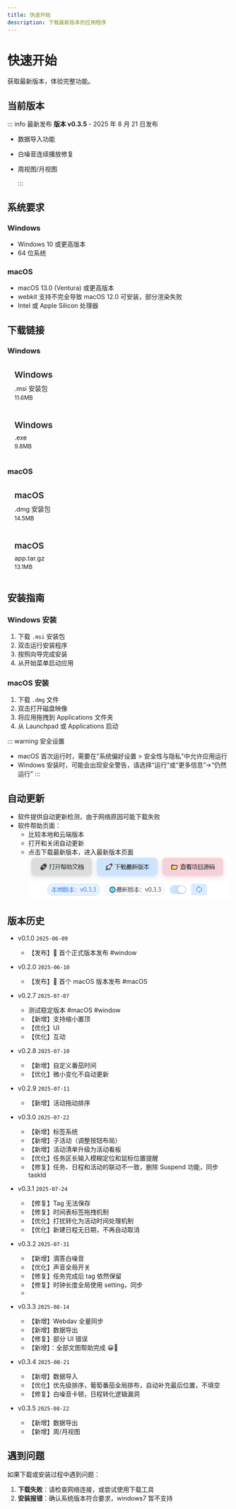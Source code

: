 ```yaml
---
title: 快速开始
description: 下载最新版本的应用程序
---
```


# 快速开始

获取最新版本，体验完整功能。

## 当前版本

::: info 最新发布
**版本 v0.3.5** - 2025 年 8 月 21 日发布

- 数据导入功能
- 白噪音连续播放修复
- 周视图/月视图

  :::

## 系统要求

### Windows

- Windows 10 或更高版本
- 64 位系统

### macOS

- macOS 13.0 (Ventura) 或更高版本
- webkit 支持不完全导致 macOS 12.0 可安装，部分渲染失败
- Intel 或 Apple Silicon 处理器

## 下载链接

### Windows

<a href="https://github.com/Xeonilian/pomotention/releases/download/v0.3.3/pomotention_0.3.3_x64_en-US.msi" class="download-btn windows">
  <span class="platform">Windows</span>
  <span class="format">.msi 安装包</span>
  <span class="size">11.6MB</span>
</a>

<a href="https://github.com/Xeonilian/pomotention/releases/download/v0.3.3/pomotention_0.3.3_x64-setup.exe" class="download-btn windows">
  <span class="platform">Windows</span>
  <span class="format">.exe </span>
  <span class="size">9.8MB</span>
</a>

### macOS

<a href="https://github.com/Xeonilian/pomotention/releases/download/v0.3.3/pomotention_0.3.3_x64.dmg" class="download-btn macos">
  <span class="platform">macOS</span>
  <span class="format">.dmg 安装包</span>
  <span class="size">14.5MB</span>
</a>

<a href="https://github.com/Xeonilian/pomotention/releases/download/v0.3.3/pomotention.app.tar.gz" class="download-btn macos">
  <span class="platform">macOS</span>
  <span class="format">app.tar.gz</span>
  <span class="size">13.1MB</span>
</a>

## 安装指南

### Windows 安装

1. 下载 `.msi` 安装包
2. 双击运行安装程序
3. 按照向导完成安装
4. 从开始菜单启动应用

### macOS 安装

1. 下载 `.dmg` 文件
2. 双击打开磁盘映像
3. 将应用拖拽到 Applications 文件夹
4. 从 Launchpad 或 Applications 启动

::: warning 安全设置

- macOS 首次运行时，需要在"系统偏好设置 > 安全性与隐私"中允许应用运行
- Windows 安装时，可能会出现安全警告，请选择“运行”或“更多信息”->“仍然运行”
  :::

## 自动更新

- 软件提供自动更新检测，由于网络原因可能下载失败
- 软件帮助页面：
  - 比较本地和云端版本
  - 打开和关闭自动更新
  - 点击下载最新版本，进入最新版本页面
    ![更新页](public/update-page.png)

## 版本历史

- v0.1.0 `2025-06-09`

  - 【发布】🎉 首个正式版本发布 #window

- v0.2.0 `2025-06-10`

  - 【发布】🎉 首个 macOS 版本发布 #macOS

- v0.2.7 `2025-07-07`

  - 测试稳定版本 #macOS #window
  - 【新增】支持缩小置顶
  - 【优化】UI
  - 【优化】互动

- v0.2.8 `2025-07-10`

  - 【新增】自定义番茄时间
  - 【优化】微小变化不自动更新

- v0.2.9 `2025-07-11`

  - 【新增】活动拖动排序

- v0.3.0 `2025-07-22`

  - 【新增】标签系统
  - 【新增】子活动（调整按钮布局）
  - 【新增】活动清单升级为活动看板
  - 【优化】任务区长输入模糊定位和鼠标位置提醒
  - 【修复】任务、日程和活动的联动不一致，删除 Suspend 功能，同步 taskId

- v0.3.1 `2025-07-24`

  - 【修复】Tag 无法保存
  - 【修复】时间表标签拖拽机制
  - 【优化】打扰转化为活动时间处理机制
  - 【优化】新建日程无日期，不再自动取消

- v0.3.2 `2025-07-31`
  - 【新增】滴答白噪音
  - 【优化】声音全局开关
  - 【修复】任务完成后 tag 依然保留
  - 【修复】时钟长度全局使用 setting，同步
  -
- v0.3.3 `2025-08-14`

  - 【新增】Webdav 全量同步
  - 【新增】数据导出
  - 【修复】部分 UI 错误
  - 【新增】：全部文图帮助完成 😀🎇

- v0.3.4 `2025-08-21`

  - 【新增】数据导入
  - 【优化】优先级排序，葡萄番茄全局排布，自动补充最后位置，不填空
  - 【修复】白噪音卡顿，日程转化逻辑漏洞

- v0.3.5 `2025-08-22`
  - 【新增】数据导出
  - 【新增】周/月视图

## 遇到问题

如果下载或安装过程中遇到问题：

1. **下载失败**：请检查网络连接，或尝试使用下载工具
2. **安装报错**：确认系统版本符合要求，windows7 暂不支持

<style>

.download-btn {
  display: flex;
  flex-direction: column;
  padding: 1rem;
  border: 2px solid var(--vp-c-border);
  border-radius: 8px;
  text-decoration: none;
  transition: all 0.3s ease;
  background: var(--vp-c-bg-soft);
  margin-bottom: 10px;
}

.download-btn:hover {
  border-color: var(--vp-c-brand);
  transform: translateY(-2px);
  box-shadow: 0 4px 12px rgba(0,0,0,0.1);
}

.download-btn .platform {
  font-size: 1.2rem;
  font-weight: 600;
  color: var(--vp-c-text-1);
  margin-bottom: 0.5rem;
}

.download-btn .format {
  color: var(--vp-c-text-2);
  font-size: 0.9rem;
}

.download-btn .size {
  color: var(--vp-c-text-3);
  font-size: 0.8rem;
  margin-top: 0.25rem;
}

.windows:hover { border-color: #0078d4; }
.macos:hover { border-color: #007aff; }
.linux:hover { border-color: #ff6b35; }
</style>
